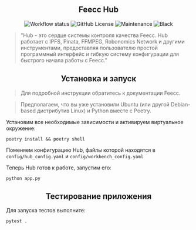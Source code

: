 <h2 align="center">Feecc Hub</h2>

<p align="center">
    <img alt="Workflow status" src="https://img.shields.io/github/workflow/status/NETMVAS/feecc-agent-morsvyaz/Python%20CI?label=CI%20checks">
    <img alt="GitHub License" src="https://img.shields.io/github/license/NETMVAS/feecc-agent-morsvyaz">
    <img alt="Maintenance" src="https://img.shields.io/maintenance/yes/2021">
    <img alt="Black" src="https://img.shields.io/badge/code%20style-black-000000.svg">
</p>

> "Hub - это сердце системы контроля качества Feecc. Hub работает с IPFS, Pinata, FFMPEG, Robonomics Network и другими инструментами, предоставляя пользователю простой программный интерфейс и гибкую систему конфигурации для быстрого начала работы с Feecc."

<h2 align="center">Установка и запуск</h2>

> Для подробной инструкции обратитесь к документации Feecc.


> Предполагаем, что вы уже установили Ubuntu (или другой Debian-based дистрибутив Linux) и Python вместе с Poetry.

Установим все необходимые зависимости и активируем виртуальное окружение:

`poetry install && poetry shell`

Поменяем конфигурацию Hub, файлы которой находятся в `config/hub_config.yaml` и `config/workbench_config.yaml`

Теперь Hub готов к работе, запустим его:

`python app.py`

<h2 align="center">Тестирование приложения</h2>

Для запуска тестов выполните:

`pytest .`
